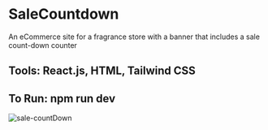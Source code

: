 # SaleCountdown

An eCommerce site for a fragrance store with a banner that includes a sale count-down counter

## Tools: React.js, HTML, Tailwind CSS

## To Run: npm run dev

![sale-countDown](https://github.com/Hanieh-Mohseni/nationsRecipeApp/assets/91044380/e1ab1cbd-fdac-42e6-992e-2cbb075acd18)

